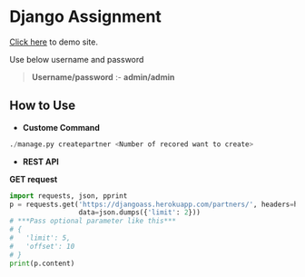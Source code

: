 # Django Assignment

[Click here](https://djangoass.herokuapp.com) to demo site. 

Use below username and password

>**Username/password** :- **admin/admin**


## How to Use 

- **Custome Command**

```python
./manage.py createpartner <Number of recored want to create>
```

- **REST API**

**GET request**

```python
import requests, json, pprint
p = requests.get('https://djangoass.herokuapp.com/partners/', headers=headers,
                 data=json.dumps({'limit': 2}))
# ***Pass optional parameter like this***
# {
#   'limit': 5, 
#   'offset': 10
# }
print(p.content)
```


